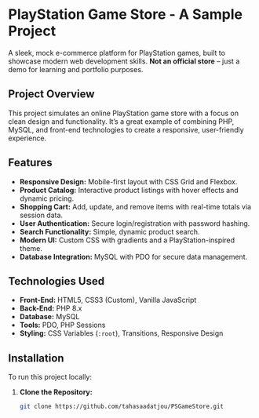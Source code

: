 # PlayStation Game Store - A Sample Project

A sleek, mock e-commerce platform for PlayStation games, built to showcase modern web development skills. **Not an official store** – just a demo for learning and portfolio purposes.

## Project Overview

This project simulates an online PlayStation game store with a focus on clean design and functionality. It’s a great example of combining PHP, MySQL, and front-end technologies to create a responsive, user-friendly experience.

## Features

- **Responsive Design:** Mobile-first layout with CSS Grid and Flexbox.
- **Product Catalog:** Interactive product listings with hover effects and dynamic pricing.
- **Shopping Cart:** Add, update, and remove items with real-time totals via session data.
- **User Authentication:** Secure login/registration with password hashing.
- **Search Functionality:** Simple, dynamic product search.
- **Modern UI:** Custom CSS with gradients and a PlayStation-inspired theme.
- **Database Integration:** MySQL with PDO for secure data management.

## Technologies Used

- **Front-End:** HTML5, CSS3 (Custom), Vanilla JavaScript
- **Back-End:** PHP 8.x
- **Database:** MySQL
- **Tools:** PDO, PHP Sessions
- **Styling:** CSS Variables (`:root`), Transitions, Responsive Design

## Installation

To run this project locally:

1. **Clone the Repository:**
   ```bash
   git clone https://github.com/tahasaadatjou/PSGameStore.git
